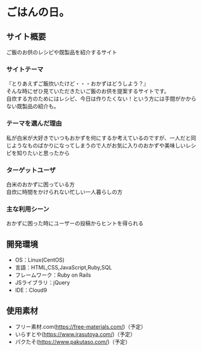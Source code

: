 # ごはんの日。

## サイト概要
ご飯のお供のレシピや既製品を紹介するサイト

### サイトテーマ
『とりあえずご飯炊いたけど・・・おかずはどうしよう？』  
そんな時にぜひ見ていただきたいご飯のお供を提案するサイトです。  
自炊する方のためにはレシピ、今日は作りたくない！という方には手間がかからない既製品の紹介も。  

### テーマを選んだ理由
私が白米が大好きでいつもおかずを何にするか考えているのですが、一人だと同じようなものばかりになってしまうので人がお気に入りのおかずや美味しいレシピを知りたいと思ったから

### ターゲットユーザ
白米のおかずに困っている方  
自炊に時間をかけられない忙しい一人暮らしの方

### 主な利用シーン
おかずに困った時にユーザーの投稿からヒントを得られる

## 開発環境
- OS：Linux(CentOS)
- 言語：HTML,CSS,JavaScript,Ruby,SQL
- フレームワーク：Ruby on Rails
- JSライブラリ：jQuery
- IDE：Cloud9

## 使用素材
- フリー素材.com(https://free-materials.com/)（予定）
- いらすとや(https://www.irasutoya.com/)（予定）
- パクたそ(https://www.pakutaso.com/)（予定）
